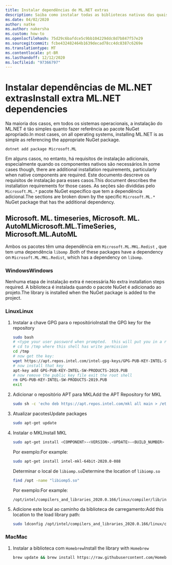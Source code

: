 ```yaml
---
title: Instalar dependências de ML.NET extras
description: Saiba como instalar todas as bibliotecas nativas das quais os pacotes ML.NET dependem, mas não são instalados com os pacotes NuGet
ms.date: 04/02/2020
author: natke
ms.author: nakersha
ms.custom: how-to
ms.openlocfilehash: 75d29c6bafdce5c9bb104229ddc8d7b847f57e29
ms.sourcegitcommit: fcbe432482464b1639decad78cc4dc8387c6269e
ms.translationtype: MT
ms.contentlocale: pt-BR
ms.lasthandoff: 12/12/2020
ms.locfileid: "97366797"
---
```

# <a name="install-extra-mlnet-dependencies"></a><span data-ttu-id="81307-103">Instalar dependências de ML.NET extras</span><span class="sxs-lookup"><span data-stu-id="81307-103">Install extra ML.NET dependencies</span></span>

<span data-ttu-id="81307-104">Na maioria dos casos, em todos os sistemas operacionais, a instalação do ML.NET é tão simples quanto fazer referência ao pacote NuGet apropriado.</span><span class="sxs-lookup"><span data-stu-id="81307-104">In most cases, on all operating systems, installing ML.NET is as simple as referencing the appropriate NuGet package.</span></span>

```dotnetcli
dotnet add package Microsoft.ML
```

<span data-ttu-id="81307-105">Em alguns casos, no entanto, há requisitos de instalação adicionais, especialmente quando os componentes nativos são necessários.</span><span class="sxs-lookup"><span data-stu-id="81307-105">In some cases though, there are additional installation requirements, particularly when native components are required.</span></span> <span data-ttu-id="81307-106">Este documento descreve os requisitos de instalação para esses casos.</span><span class="sxs-lookup"><span data-stu-id="81307-106">This document describes the installation requirements for those cases.</span></span> <span data-ttu-id="81307-107">As seções são divididas pelo `Microsoft.ML.*` pacote NuGet específico que tem a dependência adicional.</span><span class="sxs-lookup"><span data-stu-id="81307-107">The sections are broken down by the specific `Microsoft.ML.*` NuGet package that has the additional dependency.</span></span>

## <a name="microsoftmltimeseries-microsoftmlautoml"></a><span data-ttu-id="81307-108">Microsoft. ML. timeseries, Microsoft. ML. AutoML</span><span class="sxs-lookup"><span data-stu-id="81307-108">Microsoft.ML.TimeSeries, Microsoft.ML.AutoML</span></span>

<span data-ttu-id="81307-109">Ambos os pacotes têm uma dependência em `Microsoft.ML.MKL.Redist` , que tem uma dependência `libomp` .</span><span class="sxs-lookup"><span data-stu-id="81307-109">Both of these packages have a dependency on `Microsoft.ML.MKL.Redist`, which has a dependency on `libomp`.</span></span>

### <a name="windows"></a><span data-ttu-id="81307-110">Windows</span><span class="sxs-lookup"><span data-stu-id="81307-110">Windows</span></span>

<span data-ttu-id="81307-111">Nenhuma etapa de instalação extra é necessária.</span><span class="sxs-lookup"><span data-stu-id="81307-111">No extra installation steps required.</span></span> <span data-ttu-id="81307-112">A biblioteca é instalada quando o pacote NuGet é adicionado ao projeto.</span><span class="sxs-lookup"><span data-stu-id="81307-112">The library is installed when the NuGet package is added to the project.</span></span>

### <a name="linux"></a><span data-ttu-id="81307-113">Linux</span><span class="sxs-lookup"><span data-stu-id="81307-113">Linux</span></span>

1. <span data-ttu-id="81307-114">Instalar a chave GPG para o repositório</span><span class="sxs-lookup"><span data-stu-id="81307-114">Install the GPG key for the repository</span></span>

    ```bash
    sudo bash
    # <type your user password when prompted.  this will put you in a root shell>
    # cd to /tmp where this shell has write permission
    cd /tmp
    # now get the key:
    wget https://apt.repos.intel.com/intel-gpg-keys/GPG-PUB-KEY-INTEL-SW-PRODUCTS-2019.PUB
    # now install that key
    apt-key add GPG-PUB-KEY-INTEL-SW-PRODUCTS-2019.PUB
    # now remove the public key file exit the root shell
    rm GPG-PUB-KEY-INTEL-SW-PRODUCTS-2019.PUB
    exit
    ```

2. <span data-ttu-id="81307-115">Adicionar o repositório APT para MKL</span><span class="sxs-lookup"><span data-stu-id="81307-115">Add the APT Repository for MKL</span></span>

    ```bash
    sudo sh -c 'echo deb https://apt.repos.intel.com/mkl all main > /etc/apt/sources.list.d/intel-mkl.list'
    ```

3. <span data-ttu-id="81307-116">Atualizar pacotes</span><span class="sxs-lookup"><span data-stu-id="81307-116">Update packages</span></span>

    ```bash
    sudo apt-get update
    ```

4. <span data-ttu-id="81307-117">Instalar o MKL</span><span class="sxs-lookup"><span data-stu-id="81307-117">Install MKL</span></span>

    ```bash
    sudo apt-get install <COMPONENT>-<VERSION>.<UPDATE>-<BUILD_NUMBER>
    ```

    <span data-ttu-id="81307-118">Por exemplo:</span><span class="sxs-lookup"><span data-stu-id="81307-118">For example:</span></span>

    ```bash
    sudo apt-get install intel-mkl-64bit-2020.0-088
    ```

    <span data-ttu-id="81307-119">Determinar o local de `libiomp.so`</span><span class="sxs-lookup"><span data-stu-id="81307-119">Determine the location of `libiomp.so`</span></span>

    ```bash
    find /opt -name "libiomp5.so"
    ```

    <span data-ttu-id="81307-120">Por exemplo:</span><span class="sxs-lookup"><span data-stu-id="81307-120">For example:</span></span>

    ```output
    /opt/intel/compilers_and_libraries_2020.0.166/linux/compiler/lib/intel64_lin/libiomp5.so
    ```

5. <span data-ttu-id="81307-121">Adicione este local ao caminho da biblioteca de carregamento:</span><span class="sxs-lookup"><span data-stu-id="81307-121">Add this location to the load library path:</span></span>

    ```bash
    sudo ldconfig /opt/intel/compilers_and_libraries_2020.0.166/linux/compiler/lib/intel64_lin
    ```

### <a name="mac"></a><span data-ttu-id="81307-122">Mac</span><span class="sxs-lookup"><span data-stu-id="81307-122">Mac</span></span>

1. <span data-ttu-id="81307-123">Instalar a biblioteca com `Homebrew`</span><span class="sxs-lookup"><span data-stu-id="81307-123">Install the library with `Homebrew`</span></span>

    ```bash
    brew update && brew install https://raw.githubusercontent.com/Homebrew/homebrew-core/f5b1ac99a7fba27c19cee0bc4f036775c889b359/Formula/libomp.rb && brew link libomp --force
    ```
